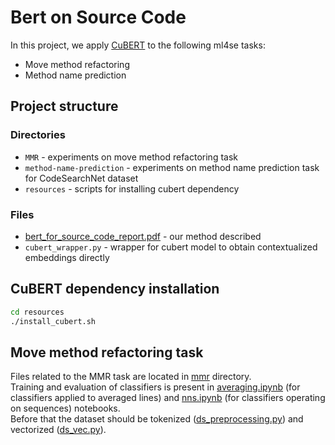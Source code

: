 # Bert on Source Code

In this project, we apply [CuBERT](https://github.com/google-research/google-research/tree/master/cubert) to the following ml4se tasks: 
* Move method refactoring
* Method name prediction

## Project structure

### Directories
* `MMR` - experiments on move method refactoring task
* `method-name-prediction` - experiments on method name prediction task for CodeSearchNet dataset
* `resources` - scripts for installing cubert dependency

### Files
* [bert_for_source_code_report.pdf](bert_for_source_code_report.pdf) - our method described
* `cubert_wrapper.py` - wrapper for cubert model to obtain contextualized embeddings directly 

## CuBERT dependency installation

```bash
cd resources
./install_cubert.sh
```

## Move method refactoring task
Files related to the MMR task are located in [mmr](/mmr) directory.  
Training and evaluation of classifiers is present in [averaging.ipynb](/mmr/averaging.ipynb) (for classifiers applied to averaged lines) and [nns.ipynb](/mmr/nns.ipynb) (for classifiers operating on sequences) notebooks.  
Before that the dataset should be tokenized ([ds_preprocessing.py](/mmr/ds_preprocessing.py)) and vectorized ([ds_vec.py](/mmr/ds_vec.py)). 
